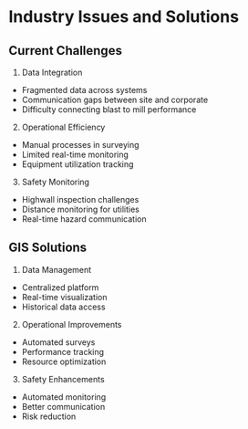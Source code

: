 # Industry Issues and Solutions

## Current Challenges

1. Data Integration
- Fragmented data across systems
- Communication gaps between site and corporate
- Difficulty connecting blast to mill performance

2. Operational Efficiency
- Manual processes in surveying
- Limited real-time monitoring
- Equipment utilization tracking

3. Safety Monitoring
- Highwall inspection challenges
- Distance monitoring for utilities
- Real-time hazard communication

## GIS Solutions

1. Data Management
- Centralized platform
- Real-time visualization
- Historical data access

2. Operational Improvements
- Automated surveys
- Performance tracking
- Resource optimization

3. Safety Enhancements
- Automated monitoring
- Better communication
- Risk reduction